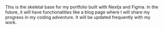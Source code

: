 This is the skeletal base for my portfolio built with Nextjs and Figma.
In the future, it will have functionalities like a blog page where I will share my progress in my coding adventure.
It will be updated frequently with my work.